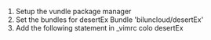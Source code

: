 1. Setup the vundle package manager
2. Set the bundles for desertEx
    Bundle 'biluncloud/desertEx'
3. Add the following statement in _vimrc
    colo desertEx
